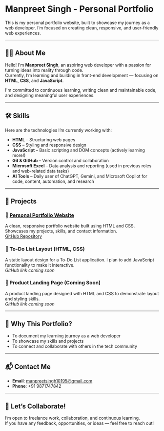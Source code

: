 # Manpreet Singh - Personal Portfolio

This is my personal portfolio website, built to showcase my journey as a web developer. I’m focused on creating clean, responsive, and user-friendly web experiences.

---

## 👨‍💻 About Me

Hello! I'm **Manpreet Singh**, an aspiring web developer with a passion for turning ideas into reality through code.  
Currently, I’m learning and building in front-end development — focusing on **HTML**, **CSS**, and **JavaScript**.

I'm committed to continuous learning, writing clean and maintainable code, and designing meaningful user experiences.

---

## 🛠️ Skills

Here are the technologies I’m currently working with:

- **HTML** – Structuring web pages
- **CSS** – Styling and responsive design
- **JavaScript** – Basic scripting and DOM concepts (actively learning more!)
- **Git & GitHub** – Version control and collaboration
- **Microsoft Excel** – Data analysis and reporting (used in previous roles and web-related data tasks)
- **AI Tools** – Daily user of ChatGPT, Gemini, and Microsoft Copilot for code, content, automation, and research

---

## 📂 Projects

### 🔹 [Personal Portfolio Website](https://slowhypnotist2.github.io/personal-portfolio/)  
A clean, responsive portfolio website built using HTML and CSS. Showcases my projects, skills, and contact information.  
[GitHub Repository](https://github.com/SlowHypnotist2/personal-portfolio)

### 🔹 To-Do List Layout (HTML, CSS)  
A static layout design for a To-Do List application. I plan to add JavaScript functionality to make it interactive.  
*GitHub link coming soon*

### 🔹 Product Landing Page (Coming Soon)  
A product landing page designed with HTML and CSS to demonstrate layout and styling skills.  
*GitHub link coming soon*

---

## 🤝 Why This Portfolio?

- To document my learning journey as a web developer  
- To showcase my skills and projects  
- To connect and collaborate with others in the tech community

---

## 📬 Contact Me

- **Email**: manpreetsingh10195@gmail.com  
- **Phone**: +91 9871747842

---

## 🤝 Let’s Collaborate!

I’m open to freelance work, collaboration, and continuous learning.  
If you have any feedback, opportunities, or ideas — feel free to reach out!


